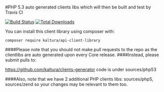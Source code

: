 #PHP 5.3 auto generated clients libs which will then be built and test by Travis CI

[![Build Status](https://travis-ci.org/kaltura/KalturaGeneratedAPIClientsPHP53.svg?branch=master)](https://travis-ci.org/kaltura/KalturaGeneratedAPIClientsPHP)
[![Total Downloads](https://poser.pugx.org/kaltura/api-client-library/d/total.svg)](https://packagist.org/packages/kaltura/api-client-library)


You can install this client library using composer with:
```
composer require kaltura/api-client-library
```
####Please note that you should not make pull requests to the repo as the clientlibs are auto generated upon every Core release.
####Instead, please submit pulls to:

https://github.com/kaltura/clients-generator
code is under sources/php53

####Also, note that we have 2 additional PHP clients libs: sources/php5, sources/zend so your changes may be relevant to them too.

